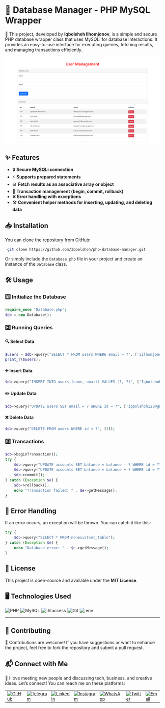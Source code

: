 # 📌 Database Manager - PHP MySQL Wrapper

🚀 This project, developed by **Iqbolshoh Ilhomjonov**, is a simple and secure PHP database wrapper class that uses MySQLi for database interactions. It provides an easy-to-use interface for executing queries, fetching results, and managing transactions efficiently.

![Banner Image](./assets/images/banner.png)

## ✨ Features
- 🔒 **Secure MySQLi connection**
- ⚡ **Supports prepared statements**
- 📊 **Fetch results as an associative array or object**
- 🔄 **Transaction management (begin, commit, rollback)**
- ❌ **Error handling with exceptions**
- 🛠️ **Convenient helper methods for inserting, updating, and deleting data**

## 📥 Installation
You can clone the repository from GitHub:
```sh
 git clone https://github.com/Iqbolshoh/php-database-manager.git
```
Or simply include the `Database.php` file in your project and create an instance of the `Database` class.

## 🛠️ Usage
### 1️⃣ Initialize the Database
```php
require_once 'Database.php';
$db = new Database();
```

### 2️⃣ Running Queries
#### 🔍 Select Data
```php
$users = $db->query("SELECT * FROM users WHERE email = ?", ['iilhomjonov777@gmail.com']);
print_r($users);
```

#### ➕ Insert Data
```php
$db->query("INSERT INTO users (name, email) VALUES (?, ?)", ['Iqbolshoh Ilhomjonov', 'iilhomjonov777@gmail.com']);
```

#### ✏️ Update Data
```php
$db->query("UPDATE users SET email = ? WHERE id = ?", ['iqbolshoh123@gmail.com', 3]);
```

#### ❌ Delete Data
```php
$db->query("DELETE FROM users WHERE id = ?", [3]);
```

### 3️⃣ Transactions
```php
$db->beginTransaction();
try {
    $db->query("UPDATE accounts SET balance = balance - ? WHERE id = ?", [100, 1]);
    $db->query("UPDATE accounts SET balance = balance + ? WHERE id = ?", [100, 2]);
    $db->commit();
} catch (Exception $e) {
    $db->rollback();
    echo "Transaction failed: " . $e->getMessage();
}
```

## 🚨 Error Handling
If an error occurs, an exception will be thrown. You can catch it like this:
```php
try {
    $db->query("SELECT * FROM nonexistent_table");
} catch (Exception $e) {
    echo "Database error: " . $e->getMessage();
}
```

## 📜 License
This project is open-source and available under the **MIT License**.

## 🖥 Technologies Used
<div style="display: flex; flex-wrap: wrap; gap: 5px;">
    <img src="https://img.shields.io/badge/PHP-%23777BB4.svg?style=for-the-badge&logo=php&logoColor=white" alt="PHP">
    <img src="https://img.shields.io/badge/MySQL-%234479A1.svg?style=for-the-badge&logo=mysql&logoColor=white" alt="MySQL">
    <img src="https://img.shields.io/badge/.htaccess-%23E34F26.svg?style=for-the-badge&logo=apache&logoColor=white" alt=".htaccess">
    <img src="https://img.shields.io/badge/Git-%23F05032.svg?style=for-the-badge&logo=git&logoColor=white" alt="Git">
    <img src="https://img.shields.io/badge/.env-%23009639.svg?style=for-the-badge&logo=dotenv&logoColor=white" alt=".env">
</div>

---

## 🤝 Contributing  

🎯 Contributions are welcome! If you have suggestions or want to enhance the project, feel free to fork the repository and submit a pull request.

## 📬 Connect with Me  

💬 I love meeting new people and discussing tech, business, and creative ideas. Let’s connect! You can reach me on these platforms:

<div align="center">
    <table>
        <tr>
            <td>
                <a href="https://github.com/iqbolshoh">
                    <img src="https://raw.githubusercontent.com/rahuldkjain/github-profile-readme-generator/master/src/images/icons/Social/github.svg"
                        height="40" width="40" alt="GitHub" />
                </a>
            </td>
            <td>
                <a href="https://t.me/iqbolshoh_777">
                    <img src="https://github.com/gayanvoice/github-active-users-monitor/blob/master/public/images/icons/telegram.svg"
                        height="40" width="40" alt="Telegram" />
                </a>
            </td>
            <td>
                <a href="https://www.linkedin.com/in/iiqbolshoh/">
                    <img src="https://github.com/gayanvoice/github-active-users-monitor/blob/master/public/images/icons/linkedin.svg"
                        height="40" width="40" alt="LinkedIn" />
                </a>
            </td>
            <td>
                <a href="https://instagram.com/iqbolshoh_777" target="blank">
                    <img src="https://raw.githubusercontent.com/rahuldkjain/github-profile-readme-generator/master/src/images/icons/Social/instagram.svg"
                        alt="Instagram" height="40" width="40" />
                </a>
            </td>
            <td>
                <a href="https://wa.me/qr/22PVFQSMQQX4F1">
                    <img src="https://github.com/gayanvoice/github-active-users-monitor/blob/master/public/images/icons/whatsapp.svg"
                        height="40" width="40" alt="WhatsApp" />
                </a>
            </td>
            <td>
                <a href="https://x.com/iqbolshoh_777">
                    <img src="https://img.shields.io/badge/X-000000?style=for-the-badge&logo=x&logoColor=white" height="40"
                        width="40" alt="Twitter" />
                </a>
            </td>
            <td>
                <a href="mailto:iilhomjonov777@gmail.com">
                    <img src="https://github.com/gayanvoice/github-active-users-monitor/blob/master/public/images/icons/gmail.svg"
                        height="40" width="40" alt="Email" />
                </a>
            </td>
        </tr>
    </table>
</div>
